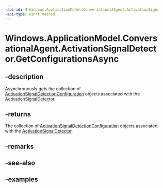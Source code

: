 ```yaml
---
-api-id: M:Windows.ApplicationModel.ConversationalAgent.ActivationSignalDetector.GetConfigurationsAsync
-api-type: winrt method
---
```


<!-- Method syntax.
public IAsyncOperation<ActivationSignalDetectionConfiguration>> ActivationSignalDetector.GetConfigurationsAsync()
-->

# Windows.ApplicationModel.ConversationalAgent.ActivationSignalDetector.GetConfigurationsAsync

## -description

Asynchronously gets the collection of [ActivationSignalDetectionConfiguration](activationsignaldetectionconfiguration.md) objects associated with the [ActivationSignalDetector](activationsignaldetector.md).

## -returns

The collection of [ActivationSignalDetectionConfiguration](activationsignaldetectionconfiguration.md) objects associated with the [ActivationSignalDetector](activationsignaldetector.md).

## -remarks

## -see-also

## -examples
